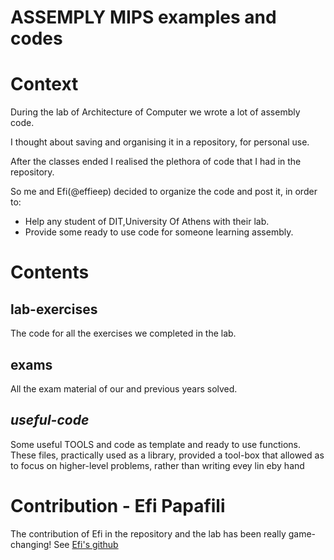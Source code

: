 # ASSEMPLY MIPS examples and codes

# Context 
During the lab of Architecture of Computer we wrote a lot of assembly code.

I thought about saving and organising it in a repository, for personal use.

After the classes ended I realised the plethora of code that I had in the repository.

So me and Efi(@effieep) decided to organize the code and post it, in order to:

* Help any student of DIT,University Of Athens with their lab. 
* Provide some ready to use code for someone learning assembly.

# Contents 
## lab-exercises
The code for all the exercises we completed in the lab.

## exams 
All the exam material of our and previous years solved.

## *useful-code*
Some useful TOOLS and code as template and ready to use functions. These files, practically used as a library, provided a tool-box that allowed as to focus on higher-level problems, rather than writing evey lin eby hand

# Contribution - Efi Papafili 
The contribution of Efi in the repository and the lab has been really game-changing!
See [Efi's github](https://github.com/effieep)